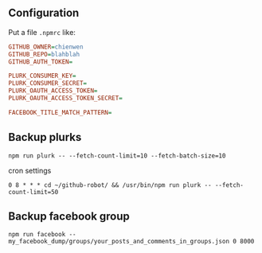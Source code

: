 ## Configuration

Put a file `.npmrc` like:

```ini
GITHUB_OWNER=chienwen
GITHUB_REPO=blahblah
GITHUB_AUTH_TOKEN=

PLURK_CONSUMER_KEY=
PLURK_CONSUMER_SECRET=
PLURK_OAUTH_ACCESS_TOKEN=
PLURK_OAUTH_ACCESS_TOKEN_SECRET=

FACEBOOK_TITLE_MATCH_PATTERN=
```

## Backup plurks

```
npm run plurk -- --fetch-count-limit=10 --fetch-batch-size=10
```

cron settings

```
0 8 * * * cd ~/github-robot/ && /usr/bin/npm run plurk -- --fetch-count-limit=50
```

## Backup facebook group

```
npm run facebook -- my_facebook_dump/groups/your_posts_and_comments_in_groups.json 0 8000
```

